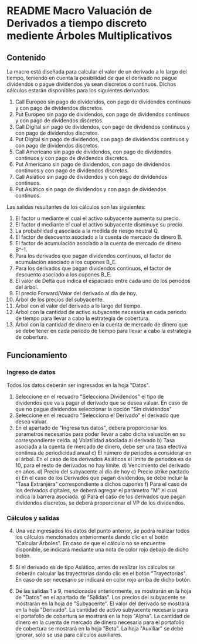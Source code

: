 # README Macro Valuación de Derivados a tiempo discreto mediente Árboles Multiplicativos

## Contenido

La macro está diseñada para calcular el valor de un derivado a lo largo del tiempo, teniendo en cuenta la posibilidad de que el derivado no pague dividendos o pague dividendos ya sean discretos o continuos. Dichos cálculos estarán disponibles para los siguientes derivados:

  1. Call Europeo sin pago de dividendos, con pago de dividendos continuos y con pago de dividendos discretos.
  2. Put Europeo sin pago de dividendos, con pago de dividendos continuos y con pago de dividendos discretos.
  3. Call Digital sin pago de dividendos, con pago de dividendos continuos y con pago de dividendos discretos.
  4. Put Digital sin pago de dividendos, con pago de dividendos continuos y con pago de dividendos discretos.
  5. Call Americano sin pago de dividendos, con pago de dividendos continuos y con pago de dividendos discretos.
  6. Put Americano sin pago de dividendos, con pago de dividendos continuos y con pago de dividendos discretos.
  7. Call Asiático sin pago de dividendos y con pago de dividendos continuos.
  8. Put Asiático sin pago de dividendos y con pago de dividendos continuos.

Las salidas resultantes de los cálculos son las siguientes:

  1. El factor u mediante el cual el activo subyacente aumenta su precio.
  2. El factor d mediante el cual el activo subyacente disminuye su precio.
  3. La probabilidad q asociada a la medida de riesgo neutral Q.
  4. El factor de descuento asociado a la cuenta de mercado de dinero B.
  5. El factor de acumulación asociado a la cuenta de mercado de dinero B^-1.
  6. Para los derivados que pagan dividendos continuos, el factor de acumulación asociado a los cupones B_E.
  7. Para los derivados que pagan dividendos continuos, el factor de descuento asociado a los cupones B_E.
  8. El valor de Delta que indica el espaciado entre cada uno de los periodos del árbol.
  9. El precio Forward/Valor del derivado al día de hoy.
  10. Árbol de los precios del subyacente.
  11. Árbol con el valor del derivado a lo largo del tiempo.
  12. Árbol con la cantidad de activo subyacente necesaria en cada periodo de tiempo para llevar a cabo la estrategia de cobertura.
  13. Árbol con la cantidad de dinero en la cuenta de mercado de dinero que se debe tener en cada periodo de tiempo para llevar a cabo la estrategia de cobertura.

## Funcionamiento

### Ingreso de datos

Todos los datos deberán ser ingresados en la hoja "Datos".

  1. Seleccione en el recuadro "Selecciona Dividendos" el tipo de dividendos que va a pagar el derivado que se desea valuar. En caso de que no pague dividendos seleccionar la opción "Sin dividendos"
  2. Seleccione en el recuadro "Selecciona el Derivado" el derivado que desea valuar.
  3. En el apartado de "Ingresa tus datos", debera proporcionar los parametros necesarios para poder llevar a cabo dicha valuación en su correspondiente celda.
     a) Volatilidad asociada al derivado
     b) Tasa asociada a la cuenta de mercado de dinero, debe ser una tasa efectiva continua de periodicidad anual
     c) El número de periodos a considerar en el árbol. En el caso de los derivados Asiáticos el límite de periodos es de 10, para el resto de derivados no hay límite.
     d) Vencimiento del derivado en años.
     d) Precio del subyacente al día de hoy
     c) Precio strike pactado
     e) En el caso de los Derivados que pagan dividendos, se debe incluir la "Tasa Extranjera" correspondiente a dichos cupones
     f) Para el caso de los derivados digitales, se deberá agregar el parámetro "M" el cual indica la barrera asociada.
     g) Para el caso de los derivados que pagan dividendos discretos, se deberá proporcionar el VP de los dividendos.

### Cálculos y salidas

  4. Una vez ingresados los datos del punto anterior, se podrá realizar todos los cálculos mencionados anteriormente dando clic en el botón "Calcular Árboles". En caso de que el cálculo no se encuentre disponible, se indicará mediante una nota de color rojo debajo de dicho botón.

  5. Si el derivado es de tipo Asiático, antes de realizar los cálculos se deberán calcular las trayectorias dando clic en el botón "Trayectorias". En caso de ser necesario se indicará en color rojo arriba de dicho botón.

  6. De las salidas 1 a 9, mencionadas anteriormente, se mostrarán en la hoja de "Datos" en el apartado de "Salidas". Los precios del subyacente se mostrarán en la hoja de "Subyacente". El valor del derivado se mostrará en la hoja "Derivado". La cantidad de activo subyacente necesaria para el portafolio de cobertura se mostrará en la hoja "Alpha". La cantidad de dinero en la cuenta de mercado de dinero necesaria para el portafolio de cobertura se mostrará en la hoja "Beta". La hoja "Auxiliar" se debe ignorar, solo se usa para cálculos auxiliares.

